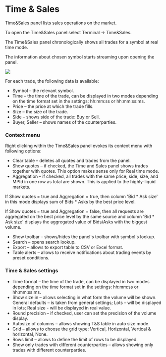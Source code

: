# Time & Sales

Time&Sales panel lists sales operations on the market.

To open the Time&Sales panel select Terminal -&gt; Time&Sales.

The Time&Sales panel chronologically shows all trades for a symbol at real time mode.

The information about chosen symbol starts streaming upon opening the panel.

![](../../../.gitbook/assets/time-and-sales.png)

For each trade, the following data is available:

* Symbol – the relevant symbol.
* Time – the time of the trade, can be displayed in two modes depending on the time format set in the settings: hh:mm:ss or hh:mm:ss:ms.
* Price – the price at which the trade fills.
* Size – the size of the trade.
* Side – shows side of the trade: Buy or Sell.
* Buyer, Seller – shows names of the counterparties.

### **Context menu**

Right clicking within the Time&Sales panel evokes its context menu with following options:

* Clear table – deletes all quotes and trades from the panel.
* Show quotes – if checked, the Time and Sales panel shows trades together with quotes. This option makes sense only for Real time mode.
* Aggregation – if checked, all trades with the same price, side, size, and MPId in one row as total are shown. This is applied to the highly-liquid markets.

If Show quotes = true and Aggregation = true, then column 'Bid \* Ask size' in this mode displays sum of Bids \* Asks by the best price level.

If Show quotes = true and Aggregation = false, then all requests are aggregated on the best price level by the same source and column 'Bid \* Ask size' displays the aggregated value of Bids/Asks with the biggest volume.

* Show toolbar – shows/hides the panel's toolbar with symbol's lookup.
* Search – opens search lookup.
* Export – allows to export table to CSV or Excel format.
* Table alerts – allows to receive notifications about trading events by preset conditions.

### **Time & Sales settings**

* Time format – the time of the trade, can be displayed in two modes depending on the time format set in the settings: hh:mm:ss or hh:mm:ss:ms.
* Show size in – allows selecting in what form the volume will be shown. General defaults – is taken from general settings; Lots – will be displayed in lots; Real size - will be displayed in real value.
* Round precision – if checked, user can set the precision of the volume display.
* Autosize of columns – allows showing T&S table in auto size mode.
* Grid – allows to choose the grid type: Vertical, Horizontal, Vertical & horizontal, None.
* Rows limit – allows to define the limit of rows to be displayed.
* Show only trades with different counterparties – allows showing only trades with different counterparties.



